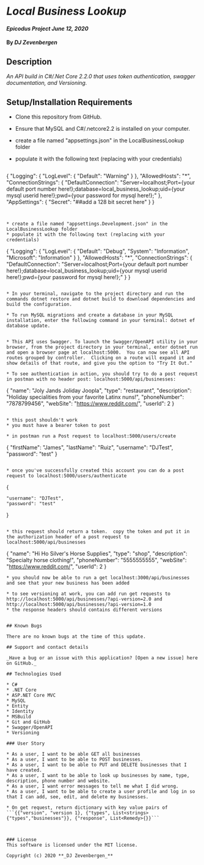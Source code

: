 # _Local Business Lookup_
#### _Epicodus Project June 12, 2020_

#### By _**DJ Zevenbergen**_



## Description

_An API build in C#/.Net Core 2.2.0 that uses token authentication, swagger documentation, and Versioning._

## Setup/Installation Requirements

* Clone this repository from GitHub.
* Ensure that MySQL and C#/.netcore2.2 is installed on your computer.
* create a file named "appsettings.json" in the LocalBusinessLookup folder
* populate it with the following text (replacing with your credentials)

  ```
{
  "Logging": {
    "LogLevel": {
      "Default": "Warning"
    }
  },
  "AllowedHosts": "*",
    "ConnectionStrings": {
      "DefaultConnection": "Server=localhost;Port={your default port number here!};database=local_business_lookup;uid={your mysql userid here!};pwd={your password for mysql here!};"
    },
  "AppSettings": {
    "Secret": "##add a 128 bit secret here"
  }
}
```


* create a file named "appsettings.Development.json" in the LocalBusinessLookup folder
* populate it with the following text (replacing with your credentials)

```
{
  "Logging": {
    "LogLevel": {
      "Default": "Debug",
      "System": "Information",
      "Microsoft": "Information"
    }
  },
  "AllowedHosts": "*",
    "ConnectionStrings": {
      "DefaultConnection": "Server=localhost;Port={your default port number here!};database=local_business_lookup;uid={your mysql userid here!};pwd={your password for mysql here!};"
    }
}
```

* In your terminal, navigate to the project directory and run the commands dotnet restore and dotnet build to download dependencies and build the configuration.

* To run MySQL migrations and create a database in your MySQL installation, enter the following command in your terminal: dotnet ef database update.


* This API uses Swagger. To launch the Swagger/OpenAPI utility in your browser, from the project directory in your terminal, enter dotnet run and open a browser page at localhost:5000.  You can now see all API routes grouped by controller.  Clicking on a route will expand it and show details of that route, and give you the option to "Try It Out."

* To see authentication in action, you should try to do a post request in postman with no header post: localhost:5000/api/businesses:

```
{
        "name": "Joly Jands Joliday Joopla",
      "type": "restaurant",
      "description": "Holiday specialities from your favorite Latinx nuns!",
      "phoneNumber": "7878799456",
      "webSite": "https://www.reddit.com/",
      "userId": 2
}
```

* this post shouldn't work
* you must have a bearer token to post

* in postman run a Post request to localhost:5000/users/create

```
{
    "firstName": "James",
    "lastName": "Ruiz",
    "username": "DJTest",
    "password": "test"
}

```

* once you've successfully created this account you can do a post request to localhost:5000/users/authenticate

```
{

    "username": "DJTest",
    "password": "test"
}

```

* this request should return a token.  copy the token and put it in the authorization header of a post request to localhost:5000/api/businesses

```
{
        "name": "Hi Ho Silver's Horse Supplies",
      "type": "shop",
      "description": "Specialty horse clothing!",
      "phoneNumber": "5555555555",
      "webSite": "https://www.reddit.com/",
      "userId": 2
}
```
* you should now be able to run a get localhost:3000/api/businesses and see that your new business has been added

* to see versioning at work, you can add run get requests to http://localhost:5000/api/businesses/?api-version=2.0 and http://localhost:5000/api/businesses/?api-version=1.0
* the response headers should contains different versions


## Known Bugs

There are no known bugs at the time of this update.

## Support and contact details

_Have a bug or an issue with this application? [Open a new issue] here on GitHub._

## Technologies Used

* C#
* .NET Core
* ASP.NET Core MVC
* MySQL
* Entity
* Identity
* MSBuild
* Git and GitHub
* Swagger/OpenAPI
* Versioning

### User Story

* As a user, I want to be able GET all businesses 
* As a user, I want to be able to POST businesses.
* As a user, I want to be able to PUT and DELETE businesses that I have created.
* As a user, I want to be able to look up businesses by name, type, description, phone number and website.
* As a user, I want error messages to tell me what I did wrong.
* As a user, I want to be able to create a user profile and log in so that I can add, see, edit, and delete my businesses.

* On get request, return dictionary with key value pairs of ```{{"version", "version 1}, {"types", List<strings>{"types","businesses"}}, {"response", List<Remedy>{}}```



### License
This software is licensed under the MIT license.

Copyright (c) 2020 **_DJ Zevenbergen_**